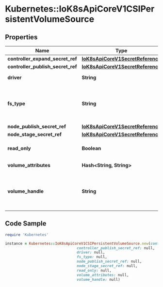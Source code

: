 # Kubernetes::IoK8sApiCoreV1CSIPersistentVolumeSource

## Properties

Name | Type | Description | Notes
------------ | ------------- | ------------- | -------------
**controller_expand_secret_ref** | [**IoK8sApiCoreV1SecretReference**](IoK8sApiCoreV1SecretReference.md) |  | [optional] 
**controller_publish_secret_ref** | [**IoK8sApiCoreV1SecretReference**](IoK8sApiCoreV1SecretReference.md) |  | [optional] 
**driver** | **String** | Driver is the name of the driver to use for this volume. Required. | 
**fs_type** | **String** | Filesystem type to mount. Must be a filesystem type supported by the host operating system. Ex. \&quot;ext4\&quot;, \&quot;xfs\&quot;, \&quot;ntfs\&quot;. | [optional] 
**node_publish_secret_ref** | [**IoK8sApiCoreV1SecretReference**](IoK8sApiCoreV1SecretReference.md) |  | [optional] 
**node_stage_secret_ref** | [**IoK8sApiCoreV1SecretReference**](IoK8sApiCoreV1SecretReference.md) |  | [optional] 
**read_only** | **Boolean** | Optional: The value to pass to ControllerPublishVolumeRequest. Defaults to false (read/write). | [optional] 
**volume_attributes** | **Hash&lt;String, String&gt;** | Attributes of the volume to publish. | [optional] 
**volume_handle** | **String** | VolumeHandle is the unique volume name returned by the CSI volume plugin’s CreateVolume to refer to the volume on all subsequent calls. Required. | 

## Code Sample

```ruby
require 'Kubernetes'

instance = Kubernetes::IoK8sApiCoreV1CSIPersistentVolumeSource.new(controller_expand_secret_ref: null,
                                 controller_publish_secret_ref: null,
                                 driver: null,
                                 fs_type: null,
                                 node_publish_secret_ref: null,
                                 node_stage_secret_ref: null,
                                 read_only: null,
                                 volume_attributes: null,
                                 volume_handle: null)
```


